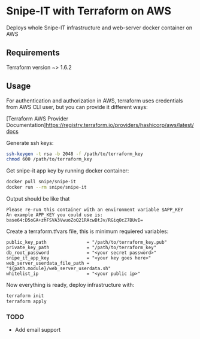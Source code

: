 # Snipe-IT with Terraform on AWS

Deploys whole Snipe-IT infrastructure and web-server docker container on AWS

## Requirements

Terraform version ~> 1.6.2

## Usage
For authentication and authorization in AWS, terraform uses credentials from AWS CLI user, but you can provide it different ways:

[Terraform AWS Provider Documentation]https://registry.terraform.io/providers/hashicorp/aws/latest/docs

Generate ssh keys:

```bash
ssh-keygen -t rsa -b 2048 -f /path/to/terraform_key
chmod 600 /path/to/terraform_key
```

Get snipe-it app key by running docker container:

```bash
docker pull snipe/snipe-it
docker run --rm snipe/snipe-it
```

Output should be like that

```text
Please re-run this container with an environment variable $APP_KEY
An example APP_KEY you could use is: 
base64:D5oGA+zhFSVA3VwuoZoQ21RAcwBtJv/RGiqOcZ7BUvI=
```

Create a terraform.tfvars file, this is minimum requiered variables:

```
public_key_path               = "/path/to/terraform_key.pub"
private_key_path              = "/path/to/terraform_key"
db_root_password              = "<your secret password>"
snipe_it_app_key              = "<your key goes here>"
web_server_userdata_file_path = "${path.module}/web_server_userdata.sh" 
whitelist_ip                  = "<your public ip>"
```

Now everything is ready, deploy infrastructure with:
```bash
terraform init
terraform apply
```

### TODO

- Add email support